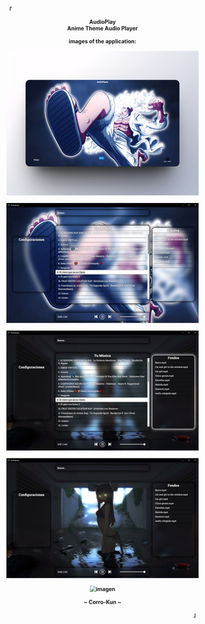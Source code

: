 <p align="left"><strong><samp>「</samp></strong></p>

<p align="center">
    <b>
        AudioPlay
        <br>
        Anime Theme Audio Player
        <br>
        <br>
        images of the application:
        <br>
        <br>
        <img src="public/present.png" alt="imagen">
        <br>
        <br>
        <img src="public/promicion1.png" alt="imagen">
        <br>
        <br>
        <img src="public/promicion2.png" alt="imagen">
        <br>
        <br>
        <img src="public/promicion3.png" alt="imagen">
        <br>
        <br>
        <img src="public/promicion4.png" alt="imagen">
        <br>
        <br>
        ~ Corro-Kun ~
    </b>
</p>

<p align="right"><strong><samp>」</samp></strong></p>

<br>
